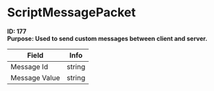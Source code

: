 # ScriptMessagePacket

**ID: 177**  
**Purpose: Used to send custom messages between client and server.**  

<table><thead><tr><th>Field</th><th>Info</th></tr></thead><tbody>
<tr><td>Message Id</td><td>string</td></tr>
<tr><td>Message Value</td><td>string</td></tr>
</tbody></table>